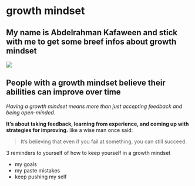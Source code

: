 # growth mindset
## My name is Abdelrahman Kafaween and stick with me to get some breef infos about growth mindset
 
![](https://storage.googleapis.com/proudcity/elgl/uploads/2020/08/growth-mindset-brain.png)


## People with a growth mindset believe their abilities can improve over time

*Having a growth mindset means more than just accepting feedback and being open-minded.*

**It’s about taking feedback, learning from experience, and coming up with strategies for improving.** 
like a wise man once said:
> It’s believing that even if you fail at something, you can still succeed.

 3 reminders to yourself of how to keep yourself in a growth mindset
 * my goals
 * my paste mistakes
 * keep pushing my self 
